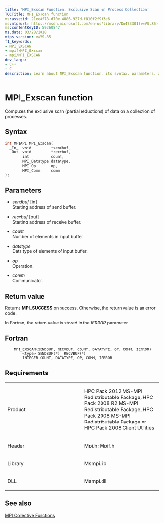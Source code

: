 ```yaml
---
title: 'MPI_Exscan Function: Exclusive Scan on Process Collection'
TOCTitle: MPI_Exscan function
ms:assetid: 21ee8f78-d70e-4886-927d-f810f2f933e6
ms:mtpsurl: https://msdn.microsoft.com/en-us/library/Dn473301(v=VS.85)
ms:contentKeyID: 59360847
ms.date: 03/28/2018
mtps_version: v=VS.85
f1_keywords:
- MPI_EXSCAN
- mpif/MPI_Exscan
- mpi/MPI_EXSCAN
dev_langs:
- C++
- C
description: Learn about MPI_Exscan function, its syntax, parameters, and return value. Understand how it computes exclusive scan on a process collection.
---
```


# MPI\_Exscan function

Computes the exclusive scan (partial reductions) of data on a collection of processes.

## Syntax

``` c++
int MPIAPI MPI_Exscan(
  _In_  void         *sendbuf,
  _Out_ void         *recvbuf,
        int          count,
        MPI_Datatype datatype,
        MPI_Op       op,
        MPI_Comm     comm
);
```

## Parameters

  - *sendbuf* \[in\]  
    Starting address of send buffer.

  - *recvbuf* \[out\]  
    Starting address of receive buffer.

  - *count*  
    Number of elements in input buffer.

  - *datatype*  
    Data type of elements of input buffer.

  - *op*  
    Operation.

  - *comm*  
    Communicator.

## Return value

Returns **MPI\_SUCCESS** on success. Otherwise, the return value is an error code.

In Fortran, the return value is stored in the *IERROR* parameter.

## Fortran

``` FORTRAN
    MPI_EXSCAN(SENDBUF, RECVBUF, COUNT, DATATYPE, OP, COMM, IERROR)
        <type> SENDBUF(*), RECVBUF(*)
        INTEGER COUNT, DATATYPE, OP, COMM, IERROR
```

## Requirements

<table>
<colgroup>
<col style="width: 50%" />
<col style="width: 50%" />
</colgroup>
<tbody>
<tr class="odd">
<td><p>Product</p></td>
<td><p>HPC Pack 2012 MS-MPI Redistributable Package, HPC Pack 2008 R2 MS-MPI Redistributable Package, HPC Pack 2008 MS-MPI Redistributable Package or HPC Pack 2008 Client Utilities</p></td>
</tr>
<tr class="even">
<td><p>Header</p></td>
<td>Mpi.h;
Mpif.h</td>
</tr>
<tr class="odd">
<td><p>Library</p></td>
<td>Msmpi.lib</td>
</tr>
<tr class="even">
<td><p>DLL</p></td>
<td>Msmpi.dll</td>
</tr>
</tbody>
</table>


## See also

[MPI Collective Functions](mpi-collective-functions.md)

